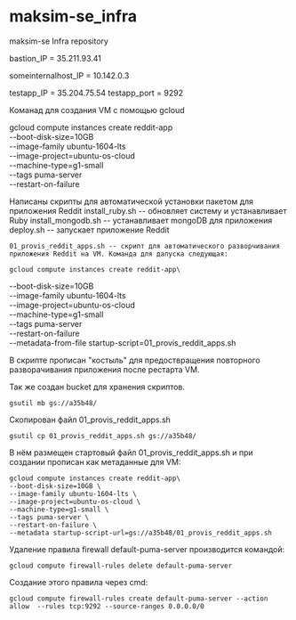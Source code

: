 # maksim-se_infra
maksim-se Infra repository

bastion_IP = 35.211.93.41

someinternalhost_IP = 10.142.0.3

testapp_IP = 35.204.75.54
testapp_port = 9292

Команад для создания VM с помощью gcloud

gcloud compute instances create reddit-app\
  --boot-disk-size=10GB \
  --image-family ubuntu-1604-lts \
  --image-project=ubuntu-os-cloud \
  --machine-type=g1-small \
  --tags puma-server \
  --restart-on-failure

Написаны скрипты для автоматической  установки пакетом для приложения Reddit
    install_ruby.sh -- обновляет систему и устанавливает Ruby
    install_mongodb.sh -- устанавливает mongoDB для приложения
    deploy.sh -- запускает приложение Reddit

    01_provis_reddit_apps.sh -- скрипт для автоматического разворчивания приложения Reddit на VM. Команда для дапуска следующая: 

    gcloud compute instances create reddit-app\
  --boot-disk-size=10GB \
  --image-family ubuntu-1604-lts \
  --image-project=ubuntu-os-cloud \
  --machine-type=g1-small \
  --tags puma-server \
  --restart-on-failure \
  --metadata-from-file startup-script=01_provis_reddit_apps.sh

В скрипте прописан "костыль" для предоствращения повторного разворачивания приложения после рестарта VM.

Так же создан bucket для хранения скриптов.

    gsutil mb gs://a35b48/

Скопирован файл 01_provis_reddit_apps.sh

    gsutil cp 01_provis_reddit_apps.sh gs://a35b48/

В нём размещен стартовый файл  01_provis_reddit_apps.sh  и при создании прописан как метаданные для VM:

    gcloud compute instances create reddit-app\
    --boot-disk-size=10GB \
    --image-family ubuntu-1604-lts \
    --image-project=ubuntu-os-cloud \
    --machine-type=g1-small \
    --tags puma-server \
    --restart-on-failure \
    --metadata startup-script-url=gs://a35b48/01_provis_reddit_apps.sh

Удаление правила firewall default-puma-server производится командой:

    gcloud compute firewall-rules delete default-puma-server

Создание этого правила через cmd:

    gcloud compute firewall-rules create default-puma-server --action allow  --rules tcp:9292 --source-ranges 0.0.0.0/0
